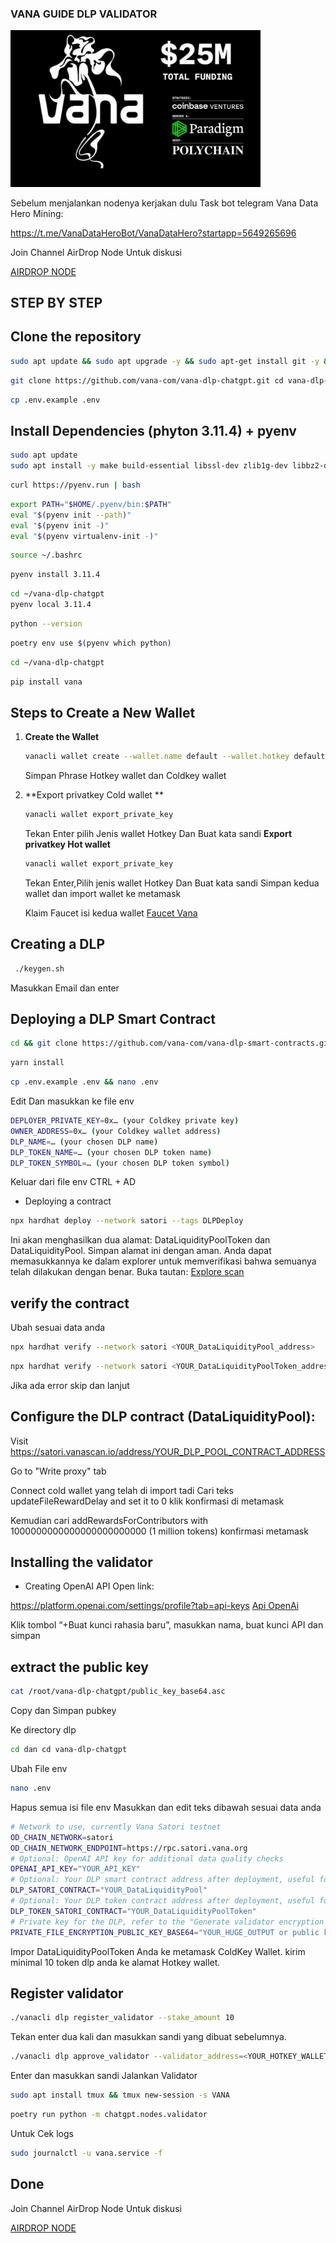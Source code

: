 ### VANA GUIDE DLP VALIDATOR
<img src="https://github.com/choir94/Vana/blob/main/Vanafounr.jpg?raw=true" alt="Vana Logo" width="400"/>

Sebelum menjalankan nodenya kerjakan dulu Task bot telegram
Vana Data Hero Mining:

https://t.me/VanaDataHeroBot/VanaDataHero?startapp=5649265696

Join Channel AirDrop Node Untuk diskusi

[AIRDROP NODE](https://t.me/airdrop_node)

## STEP BY STEP
## Clone the repository
```bash
sudo apt update && sudo apt upgrade -y && sudo apt-get install git -y && sudo apt install unzip && sudo apt install nano
```
```bash
git clone https://github.com/vana-com/vana-dlp-chatgpt.git cd vana-dlp-chatgpt
```
```bash
cp .env.example .env
```

## Install Dependencies (phyton 3.11.4) + pyenv
```bash
sudo apt update
sudo apt install -y make build-essential libssl-dev zlib1g-dev libbz2-dev libreadline-dev libsqlite3-dev wget curl llvm libncurses5-dev libncursesw5-dev xz-utils tk-dev libffi-dev liblzma-dev python-openssl git
```
```bash
curl https://pyenv.run | bash
```
```bash
export PATH="$HOME/.pyenv/bin:$PATH"
eval "$(pyenv init --path)"
eval "$(pyenv init -)"
eval "$(pyenv virtualenv-init -)"
```
```bash
source ~/.bashrc
```
```bash
pyenv install 3.11.4
```
```bash
cd ~/vana-dlp-chatgpt
pyenv local 3.11.4
```
```bash
python --version
```
```bash
poetry env use $(pyenv which python)
```
```bash
cd ~/vana-dlp-chatgpt
```
```bash
pip install vana
```

## Steps to Create a New Wallet

1. **Create the Wallet**
   ```bash
   vanacli wallet create --wallet.name default --wallet.hotkey default
   ```
   Simpan Phrase Hotkey wallet dan Coldkey wallet
2. **Export privatkey Cold wallet **
   ```bash
   vanacli wallet export_private_key
   ```
   Tekan Enter pilih Jenis wallet Hotkey Dan Buat kata sandi
   **Export privatkey Hot wallet**
   ```bash
   vanacli wallet export_private_key
   ```
   Tekan Enter,Pilih jenis wallet Hotkey Dan Buat kata sandi
   Simpan kedua wallet dan import wallet ke metamask

   Klaim Faucet isi kedua wallet
   [Faucet Vana](https://faucet.vana.org)

 ## Creating a DLP
   ```bash
    ./keygen.sh
   ```
   Masukkan Email dan enter
 ## Deploying a DLP Smart Contract
   ```bash
   cd && git clone https://github.com/vana-com/vana-dlp-smart-contracts.git && cd vana-dlp-smart-contracts
   ```
```bash
yarn install
```
```bash
cp .env.example .env && nano .env
```
Edit Dan masukkan ke file env
```bash
DEPLOYER_PRIVATE_KEY=0x… (your Coldkey private key)
OWNER_ADDRESS=0x… (your Coldkey wallet address)
DLP_NAME=… (your chosen DLP name)
DLP_TOKEN_NAME=… (your chosen DLP token name)
DLP_TOKEN_SYMBOL=… (your chosen DLP token symbol)
```
Keluar dari file env CTRL + AD

- Deploying a contract
```bash
npx hardhat deploy --network satori --tags DLPDeploy
```
Ini akan menghasilkan dua alamat: DataLiquidityPoolToken dan DataLiquidityPool. Simpan alamat ini dengan aman. Anda dapat memasukkannya ke dalam explorer untuk memverifikasi bahwa semuanya telah dilakukan dengan benar.
Buka tautan: 
[Explore scan](https://satori.vanascan.io)

## verify the contract
Ubah sesuai data anda
```bash
npx hardhat verify --network satori <YOUR_DataLiquidityPool_address>
```
```bash
npx hardhat verify --network satori <YOUR_DataLiquidityPoolToken_address> "<YOUR_DLP_TOKEN_NAME>" <YOUR_DLP_TOKEN_SYMBOL> <YOUR_COLDKEY_WALLET_ADDRESS>
```

Jika ada error skip dan lanjut

## Configure the DLP contract (DataLiquidityPool):
Visit 
https://satori.vanascan.io/address/YOUR_DLP_POOL_CONTRACT_ADDRESS

Go to "Write proxy" tab

Connect cold wallet yang telah di import tadi
Cari teks updateFileRewardDelay and set it to 0 klik konfirmasi di metamask

Kemudian cari addRewardsForContributors with 1000000000000000000000000 (1 million tokens) konfirmasi metamask
## Installing the validator
- Creating OpenAI API
Open link:

https://platform.openai.com/settings/profile?tab=api-keys
[Api OpenAi](https://platform.openai.com/settings/profile?tab=api-keys) 

Klik tombol “+Buat kunci rahasia baru”, masukkan nama, buat kunci API dan simpan

## extract the public key
```bash
cat /root/vana-dlp-chatgpt/public_key_base64.asc
```
Copy dan Simpan pubkey

Ke directory dlp
```bash
cd dan cd vana-dlp-chatgpt
```
Ubah File env
```bash
nano .env
```
Hapus semua isi file env Masukkan dan edit teks dibawah sesuai data anda
```bash
# Network to use, currently Vana Satori testnet  
OD_CHAIN_NETWORK=satori  
OD_CHAIN_NETWORK_ENDPOINT=https://rpc.satori.vana.org  
# Optional: OpenAI API key for additional data quality checks  
OPENAI_API_KEY="YOUR_API_KEY"  
# Optional: Your DLP smart contract address after deployment, useful for local testing  
DLP_SATORI_CONTRACT="YOUR_DataLiquidityPool"  
# Optional: Your DLP token contract address after deployment, useful for local testing  
DLP_TOKEN_SATORI_CONTRACT="YOUR_DataLiquidityPoolToken"  
# Private key for the DLP, refer to the "Generate validator encryption keys" section in the README  
PRIVATE_FILE_ENCRYPTION_PUBLIC_KEY_BASE64="YOUR_HUGE_OUTPUT or public key"
```
Impor DataLiquidityPoolToken Anda ke metamask ColdKey Wallet.
kirim minimal 10 token dlp anda ke alamat Hotkey wallet. 

## Register validator
```bash
./vanacli dlp register_validator --stake_amount 10
```
Tekan enter dua kali dan masukkan sandi yang dibuat sebelumnya. 
```bash
./vanacli dlp approve_validator --validator_address=<YOUR_HOTKEY_WALLET_ADDRESS>
```
Enter dan masukkan sandi
Jalankan Validator
```bash
sudo apt install tmux && tmux new-session -s VANA
```
```bash
poetry run python -m chatgpt.nodes.validator
```
Untuk Cek logs
```bash
sudo journalctl -u vana.service -f
```

## Done
Join Channel AirDrop Node Untuk diskusi

[AIRDROP NODE](https://t.me/airdrop_node)
